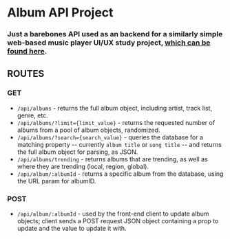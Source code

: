 # Album API Project

### Just a barebones API used as an backend for a similarly simple web-based music player UI/UX study project, [which can be found here]('https://github.com/charlesmartinreed/design-study-side-panel-ux').

## ROUTES

### GET

- `/api/albums` - returns the full album object, including artist, track list, genre, etc.
- `/api/albums/?limit={limit_value}` - returns the requested number of albums from a pool of album objects, randomized.
- `/api/albums/?search={search_value}` - queries the database for a matching property -- currently `album title` or `song title` -- and returns the full album object for parsing, as JSON.
- `/api/albums/trending` - returns albums that are trending, as well as where they are trending (local, region, global).
- `/api/album/:albumId` - returns a specific album from the database, using the URL param for albumID.

### POST

- `/api/album/:albumId` - used by the front-end client to update album objects; client sends a POST request JSON object containing a prop to update and the value to update it with.
